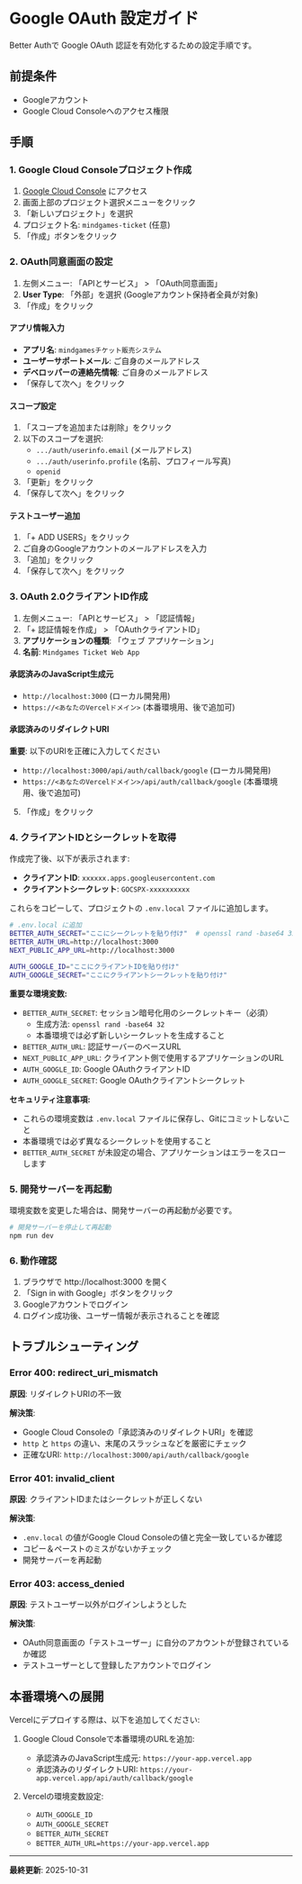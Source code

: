 # Google OAuth 設定ガイド

Better Authで Google OAuth 認証を有効化するための設定手順です。

## 前提条件

- Googleアカウント
- Google Cloud Consoleへのアクセス権限

## 手順

### 1. Google Cloud Consoleプロジェクト作成

1. [Google Cloud Console](https://console.cloud.google.com/) にアクセス
2. 画面上部のプロジェクト選択メニューをクリック
3. 「新しいプロジェクト」を選択
4. プロジェクト名: `mindgames-ticket` (任意)
5. 「作成」ボタンをクリック

### 2. OAuth同意画面の設定

1. 左側メニュー: 「APIとサービス」 > 「OAuth同意画面」
2. **User Type**: 「外部」を選択 (Googleアカウント保持者全員が対象)
3. 「作成」をクリック

#### アプリ情報入力

- **アプリ名**: `mindgamesチケット販売システム`
- **ユーザーサポートメール**: ご自身のメールアドレス
- **デベロッパーの連絡先情報**: ご自身のメールアドレス
- 「保存して次へ」をクリック

#### スコープ設定

1. 「スコープを追加または削除」をクリック
2. 以下のスコープを選択:
   - `.../auth/userinfo.email` (メールアドレス)
   - `.../auth/userinfo.profile` (名前、プロフィール写真)
   - `openid`
3. 「更新」をクリック
4. 「保存して次へ」をクリック

#### テストユーザー追加

1. 「+ ADD USERS」をクリック
2. ご自身のGoogleアカウントのメールアドレスを入力
3. 「追加」をクリック
4. 「保存して次へ」をクリック

### 3. OAuth 2.0クライアントID作成

1. 左側メニュー: 「APIとサービス」 > 「認証情報」
2. 「+ 認証情報を作成」 > 「OAuthクライアントID」
3. **アプリケーションの種類**: 「ウェブ アプリケーション」
4. **名前**: `Mindgames Ticket Web App`

#### 承認済みのJavaScript生成元

- `http://localhost:3000` (ローカル開発用)
- `https://<あなたのVercelドメイン>` (本番環境用、後で追加可)

#### 承認済みのリダイレクトURI

**重要**: 以下のURIを正確に入力してください

- `http://localhost:3000/api/auth/callback/google` (ローカル開発用)
- `https://<あなたのVercelドメイン>/api/auth/callback/google` (本番環境用、後で追加可)

5. 「作成」をクリック

### 4. クライアントIDとシークレットを取得

作成完了後、以下が表示されます:

- **クライアントID**: `xxxxxx.apps.googleusercontent.com`
- **クライアントシークレット**: `GOCSPX-xxxxxxxxxx`

これらをコピーして、プロジェクトの `.env.local` ファイルに追加します。

```bash
# .env.local に追加
BETTER_AUTH_SECRET="ここにシークレットを貼り付け"  # openssl rand -base64 32 で生成
BETTER_AUTH_URL=http://localhost:3000
NEXT_PUBLIC_APP_URL=http://localhost:3000

AUTH_GOOGLE_ID="ここにクライアントIDを貼り付け"
AUTH_GOOGLE_SECRET="ここにクライアントシークレットを貼り付け"
```

**重要な環境変数:**
- `BETTER_AUTH_SECRET`: セッション暗号化用のシークレットキー（必須）
  - 生成方法: `openssl rand -base64 32`
  - 本番環境では必ず新しいシークレットを生成すること
- `BETTER_AUTH_URL`: 認証サーバーのベースURL
- `NEXT_PUBLIC_APP_URL`: クライアント側で使用するアプリケーションのURL
- `AUTH_GOOGLE_ID`: Google OAuthクライアントID
- `AUTH_GOOGLE_SECRET`: Google OAuthクライアントシークレット

**セキュリティ注意事項:**
- これらの環境変数は `.env.local` ファイルに保存し、Gitにコミットしないこと
- 本番環境では必ず異なるシークレットを使用すること
- `BETTER_AUTH_SECRET` が未設定の場合、アプリケーションはエラーをスローします

### 5. 開発サーバーを再起動

環境変数を変更した場合は、開発サーバーの再起動が必要です。

```bash
# 開発サーバーを停止して再起動
npm run dev
```

### 6. 動作確認

1. ブラウザで http://localhost:3000 を開く
2. 「Sign in with Google」ボタンをクリック
3. Googleアカウントでログイン
4. ログイン成功後、ユーザー情報が表示されることを確認

## トラブルシューティング

### Error 400: redirect_uri_mismatch

**原因**: リダイレクトURIの不一致

**解決策**:
- Google Cloud Consoleの「承認済みのリダイレクトURI」を確認
- `http` と `https` の違い、末尾のスラッシュなどを厳密にチェック
- 正確なURI: `http://localhost:3000/api/auth/callback/google`

### Error 401: invalid_client

**原因**: クライアントIDまたはシークレットが正しくない

**解決策**:
- `.env.local` の値がGoogle Cloud Consoleの値と完全一致しているか確認
- コピー＆ペーストのミスがないかチェック
- 開発サーバーを再起動

### Error 403: access_denied

**原因**: テストユーザー以外がログインしようとした

**解決策**:
- OAuth同意画面の「テストユーザー」に自分のアカウントが登録されているか確認
- テストユーザーとして登録したアカウントでログイン

## 本番環境への展開

Vercelにデプロイする際は、以下を追加してください:

1. Google Cloud Consoleで本番環境のURLを追加:
   - 承認済みのJavaScript生成元: `https://your-app.vercel.app`
   - 承認済みのリダイレクトURI: `https://your-app.vercel.app/api/auth/callback/google`

2. Vercelの環境変数設定:
   - `AUTH_GOOGLE_ID`
   - `AUTH_GOOGLE_SECRET`
   - `BETTER_AUTH_SECRET`
   - `BETTER_AUTH_URL=https://your-app.vercel.app`

---

**最終更新**: 2025-10-31
